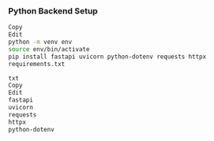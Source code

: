 ### Python Backend Setup ###
```bash
Copy
Edit
python -m venv env
source env/bin/activate
pip install fastapi uvicorn python-dotenv requests httpx
requirements.txt

txt
Copy
Edit
fastapi
uvicorn
requests
httpx
python-dotenv
